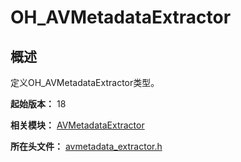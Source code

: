 # OH_AVMetadataExtractor
<!--Kit: Media Kit-->
<!--Subsystem: Multimedia-->
<!--Owner: @wang-haizhou6-->
<!--SE: @HmQQQ-->
<!--TSE: @xchaosioda-->

## 概述

定义OH_AVMetadataExtractor类型。

**起始版本：** 18

**相关模块：** [AVMetadataExtractor](capi-avmetadataextractor.md)

**所在头文件：** [avmetadata_extractor.h](capi-avmetadata-extractor-h.md)
